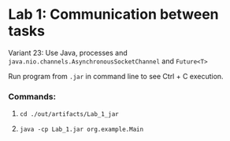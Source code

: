 # Lab 1: Communication between tasks
Variant 23: Use Java, processes and `java.nio.channels.AsynchronousSocketChannel` and `Future<T>`

Run program from `.jar` in command line to see Ctrl + C execution.

### Commands: 

1) `cd ./out/artifacts/Lab_1_jar`

2) `java -cp Lab_1.jar org.example.Main`
